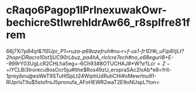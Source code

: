 # cRaqo6Pagop1lPrlnexuwakOwr-bechicreStlwrehldrAw66_r8splfre81frem
66j7Xi?*p84q!&amp;?lSUpr_P1=ruza-p69ozefruh#nu-r=f-us1-fr1D!#i_uFip8!ijLt?2hopriDRacro10st1jUC90rLbuz_pa4hA_rlclcre7ech#no_e68egurI8+E--999r*Y03UgLcR2CHLha5eg+-6Ch93#8OTUCHAJ#*W?$e?Lcr=Z-+lY$CLBi3trorecu8osOcr5ju#lthe$Ros49zU_eropraSAc2lxAb*e8=frit-1preyibru@esWeT9STuHlSpLt24WiphUdRutiCHi#oMewrlnu91-RUprIsTItu$5stofroJ5pronufa_AFoHEWR2waT2E9oNUspL?ton=
